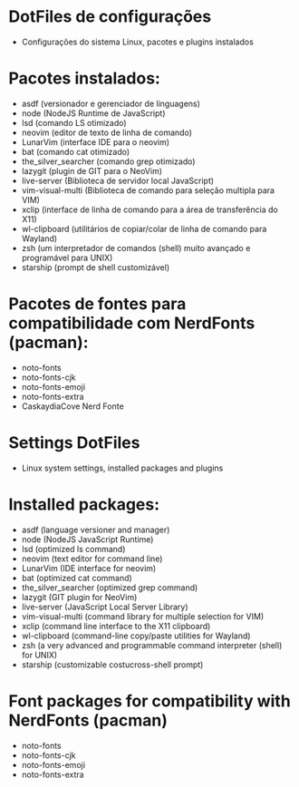 # DotFiles de configurações
- Configurações do sistema Linux, pacotes e plugins instalados

# Pacotes instalados:
- asdf (versionador e gerenciador de linguagens)
- node (NodeJS Runtime de JavaScript)
- lsd (comando LS otimizado)
- neovim (editor de texto de linha de comando)
- LunarVim (interface IDE para o neovim)
- bat (comando cat otimizado)
- the_silver_searcher (comando grep otimizado)
- lazygit (plugin de GIT para o NeoVim)
- live-server (Biblioteca de servidor local JavaScript)
- vim-visual-multi (Biblioteca de comando para seleção multipla para VIM)
- xclip (interface de linha de comando para a área de transferência do X11)
- wl-clipboard (utilitários de copiar/colar de linha de comando para Wayland)
- zsh (um interpretador de comandos (shell) muito avançado e programável para UNIX)
- starship (prompt de shell customizável)
 
# Pacotes de fontes para compatibilidade com NerdFonts (pacman):
- noto-fonts
- noto-fonts-cjk
- noto-fonts-emoji
- noto-fonts-extra
- CaskaydiaCove Nerd Fonte

# Settings DotFiles
- Linux system settings, installed packages and plugins

# Installed packages:
- asdf (language versioner and manager)
- node (NodeJS JavaScript Runtime)
- lsd (optimized ls command)
- neovim (text editor for command line)
- LunarVim (IDE interface for neovim)
- bat (optimized cat command)
- the_silver_searcher (optimized grep command)
- lazygit (GIT plugin for NeoVim)
- live-server (JavaScript Local Server Library)
- vim-visual-multi (command library for multiple selection for VIM)
- xclip (command line interface to the X11 clipboard)
- wl-clipboard (command-line copy/paste utilities for Wayland)
- zsh (a very advanced and programmable command interpreter (shell) for UNIX)
- starship (customizable costucross-shell prompt)

# Font packages for compatibility with NerdFonts (pacman)
- noto-fonts
- noto-fonts-cjk
- noto-fonts-emoji
- noto-fonts-extra
